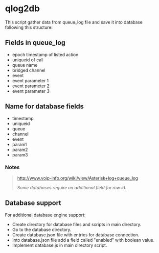 qlog2db
=======

This script gather data from queue_log file and save it into database following this structure:

Fields in queue_log
-------------------

  * epoch timestamp of listed action
  * uniqueid of call
  * queue name
  * bridged channel
  * event
  * event parameter 1
  * event parameter 2
  * event parameter 3

Name for database fields
------------------------

 * timestamp
 * uniqueid
 * queue
 * channel
 * event
 * param1
 * param2
 * param3

### Notes
> http://www.voip-info.org/wiki/view/Asterisk+log+queue_log
>
> *Some databases require an additional field for row id.*

Database support
----------------

For additional database engine support:

 * Create directory for database files and scripts in main directory.
 * Go to the database directory.
 * Create database.json file with entries for database connection.
 * Into database.json file add a field called "enabled" with boolean value.
 * Implement database.js in main directory script.
